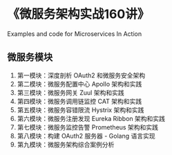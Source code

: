 # 《微服务架构实战160讲》

Examples and code for Microservices In Action

## 微服务模块

1. 第一模块：深度剖析 OAuth2 和微服务安全架构
2. 第二模块：微服务配置中心 Apollo 架构和实践
3. 第三模块：微服务网关 Zuul 架构和实践
4. 第四模块：微服务调用链监控 CAT 架构和实践
5. 第五模块：微服务容错限流 Hystrix 架构和实践
6. 第六模块：微服务注册发现 Eureka Ribbon 架构和实践
7. 第七模块：微服务监控告警 Prometheus 架构和实践
8. 第八模块：构建 OAuth2 服务器 - Golang 语言实现
9. 第九模块：微服务架构综合案例分析
